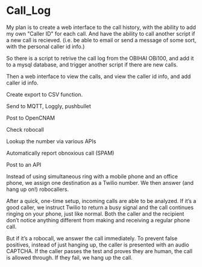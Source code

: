 # Call_Log

My plan is to create a web interface to the call history, with the ability to add my own "Caller ID" for each call. And have the ability to call another script if a new call is recieved. (i.e. be able to email or send a message of some sort, with the personal caller id info.)

So there is a script to retrive the call log from the OBIHAI OBi100, and add it to a mysql database, and trigger another script if there are new calls.

Then a web interface to view the calls, and view the caller id info, and add caller id info.

Create export to CSV function.

Send to MQTT, Loggly, pushbullet

Post to OpenCNAM

Check robocall

Lookup the number via various APIs

Automatically report obnoxious call (SPAM)

Post to an API

Instead of using simultaneous ring with a mobile phone and an office phone, we assign one destination as a Twilio number. We then answer (and hang up on!) robocallers.

After a quick, one-time setup, incoming calls are able to be analyzed. If it’s a good caller, we instruct Twilio to return a busy signal and the call continues ringing on your phone, just like normal. Both the caller and the recipient don’t notice anything different from making and receiving a regular phone call.

But if it’s a robocall, we answer the call immediately. To prevent false positives, instead of just hanging up, the caller is presented with an audio CAPTCHA. If the caller passes the test and proves they are human, the call is allowed through. If they fail, we hang up the call.

